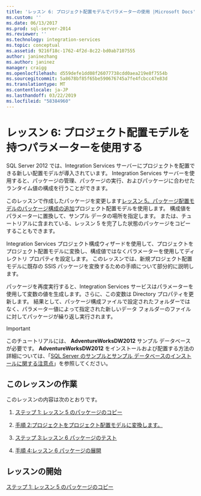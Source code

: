 ```yaml
---
title: 'レッスン 6: プロジェクト配置モデルでパラメーターの使用 |Microsoft Docs'
ms.custom: ''
ms.date: 06/13/2017
ms.prod: sql-server-2014
ms.reviewer: ''
ms.technology: integration-services
ms.topic: conceptual
ms.assetid: 9216f18c-1762-4f2d-8c22-bd0ab7107555
author: janinezhang
ms.author: janinez
manager: craigg
ms.openlocfilehash: d559defe1dd08f26077738cdd0aea219e8f7554b
ms.sourcegitcommit: 5a8678bf85f65be590676745a7fe4fcbcc47e83d
ms.translationtype: MT
ms.contentlocale: ja-JP
ms.lasthandoff: 03/22/2019
ms.locfileid: "58384960"
---
```

# <a name="lesson-6-using-parameters-with-the-project-deployment-model"></a>レッスン 6: プロジェクト配置モデルを持つパラメーターを使用する
  SQL Server 2012 では、Integration Services サーバーにプロジェクトを配置できる新しい配置モデルが導入されています。 Integration Services サーバーを使用すると、パッケージの管理、パッケージの実行、およびパッケージに合わせたランタイム値の構成を行うことができます。  
  
 このレッスンで作成したパッケージを変更します[レッスン 5。パッケージ配置モデルのパッケージ構成の追加](lesson-5-add-ssis-package-configurations-for-the-package-deployment-model.md)プロジェクト配置モデルを使用します。 構成値をパラメーターに置換して、サンプル データの場所を指定します。 または、チュートリアルに含まれている、レッスン 5 を完了した状態のパッケージをコピーすることもできます。  
  
 Integration Services プロジェクト構成ウィザードを使用して、プロジェクトをプロジェクト配置モデルに変換し、構成値ではなくパラメーターを使用してディレクトリ プロパティを設定します。 このレッスンでは、新規プロジェクト配置モデルに既存の SSIS パッケージを変換するための手順について部分的に説明します。  
  
 パッケージを再度実行すると、Integration Services サービスはパラメーターを使用して変数の値を生成します。さらに、この変数は Directory プロパティを更新します。 結果として、パッケージ構成ファイルで設定されたフォルダーではなく、パラメーター値によって指定された新しいデータ フォルダーのファイルに対してパッケージが繰り返し実行されます。  
  
> [!IMPORTANT]  
>  このチュートリアルには、 **AdventureWorksDW2012** サンプル データベースが必要です。 **AdventureWorksDW2012** をインストールおよび配置する方法の詳細については、「[SQL Server のサンプルとサンプル データベースのインストールに関する注意点](https://technet.microsoft.com/library/ms161556%28v=sql.105%29)」を参照してください。  
  
## <a name="lesson-tasks"></a>このレッスンの作業  
 このレッスンの内容は次のとおりです。  
  
1.  [ステップ 1: レッスン 5 のパッケージのコピー](lesson-6-1-copying-the-lesson-5-package.md)  
  
2.  [手順 2:プロジェクトをプロジェクト配置モデルに変換します。](lesson-6-2-converting-the-project-to-the-project-deployment-model.md)  
  
3.  [ステップ 3:レッスン 6 パッケージのテスト](lesson-6-3-testing-the-lesson-6-package.md)  
  
4.  [手順 4:レッスン 6 パッケージの展開](lesson-6-4-deploying-the-lesson-6-package.md)  
  
## <a name="start-the-lesson"></a>レッスンの開始  
 [ステップ 1: レッスン 5 のパッケージのコピー](lesson-6-1-copying-the-lesson-5-package.md)  
  
  
